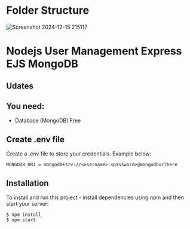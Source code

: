 # Folder Structure

![Screenshot 2024-12-15 215117](https://github.com/user-attachments/assets/c510715a-b5b5-4836-a385-44975cf453ed)

# Nodejs User Management Express EJS MongoDB

## Udates


## You need:
- Database (MongoDB) Free

## Create .env file
Create a .env file to store your credentials. Example below:

```
MONGODB_URI = mongodb+srv://<username>:<password>@mongodburlhere
```

## Installation
To install and run this project - install dependencies using npm and then start your server:

```
$ npm install
$ npm start
```
